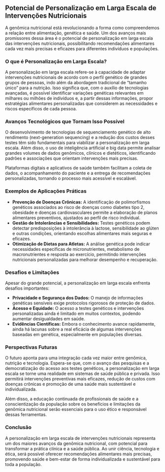 
## Potencial de Personalização em Larga Escala de Intervenções Nutricionais

A genômica nutricional está revolucionando a forma como compreendemos a relação entre alimentação, genética e saúde. Um dos avanços mais promissores dessa área é o potencial de personalização em larga escala das intervenções nutricionais, possibilitando recomendações alimentares cada vez mais precisas e eficazes para diferentes indivíduos e populações.

### O que é Personalização em Larga Escala?

A personalização em larga escala refere-se à capacidade de adaptar intervenções nutricionais de acordo com o perfil genético de grandes grupos de pessoas, indo além da abordagem tradicional de “tamanho único” para a nutrição. Isso significa que, com o auxílio de tecnologias avançadas, é possível identificar variações genéticas relevantes em milhares ou milhões de indivíduos e, a partir dessas informações, propor estratégias alimentares personalizadas que considerem as necessidades e riscos específicos de cada pessoa.

### Avanços Tecnológicos que Tornam Isso Possível

O desenvolvimento de tecnologias de sequenciamento genético de alto rendimento (next-generation sequencing) e a redução dos custos desses testes têm sido fundamentais para viabilizar a personalização em larga escala. Além disso, o uso de inteligência artificial e big data permite analisar grandes volumes de dados genômicos, clínicos e dietéticos, identificando padrões e associações que orientam intervenções mais precisas.

Plataformas digitais e aplicativos de saúde também facilitam a coleta de dados, o acompanhamento do paciente e a entrega de recomendações personalizadas, tornando o processo mais acessível e escalável.

### Exemplos de Aplicações Práticas

- **Prevenção de Doenças Crônicas:** A identificação de polimorfismos genéticos associados ao risco de doenças como diabetes tipo 2, obesidade e doenças cardiovasculares permite a elaboração de planos alimentares preventivos, ajustados ao perfil de risco individual.
- **Gestão de Intolerâncias e Sensibilidades:** Testes genéticos podem detectar predisposições à intolerância à lactose, sensibilidade ao glúten e outras condições, orientando escolhas alimentares mais seguras e eficazes.
- **Otimização de Dietas para Atletas:** A análise genética pode indicar necessidades específicas de micronutrientes, metabolismo de macronutrientes e resposta ao exercício, permitindo intervenções nutricionais personalizadas para melhorar desempenho e recuperação.

### Desafios e Limitações

Apesar do grande potencial, a personalização em larga escala enfrenta desafios importantes:

- **Privacidade e Segurança dos Dados:** O manejo de informações genéticas sensíveis exige protocolos rigorosos de proteção de dados.
- **Acesso e Equidade:** O acesso a testes genéticos e intervenções personalizadas ainda é limitado em muitos contextos, podendo aumentar desigualdades em saúde.
- **Evidências Científicas:** Embora o conhecimento avance rapidamente, ainda há lacunas sobre a real eficácia de algumas intervenções baseadas em genética, especialmente em populações diversas.

### Perspectivas Futuras

O futuro aponta para uma integração cada vez maior entre genômica, nutrição e tecnologia. Espera-se que, com o avanço das pesquisas e a democratização do acesso aos testes genéticos, a personalização em larga escala se torne uma realidade em sistemas de saúde pública e privada. Isso permitirá intervenções preventivas mais eficazes, redução de custos com doenças crônicas e promoção de uma saúde mais sustentável e individualizada.

Além disso, a educação continuada de profissionais de saúde e a conscientização da população sobre os benefícios e limitações da genômica nutricional serão essenciais para o uso ético e responsável dessas ferramentas.

### Conclusão

A personalização em larga escala de intervenções nutricionais representa um dos maiores avanços da genômica nutricional, com potencial para transformar a prática clínica e a saúde pública. Ao unir ciência, tecnologia e ética, será possível oferecer recomendações alimentares mais precisas, promovendo saúde e bem-estar de forma individualizada e sustentável para toda a população.
```

